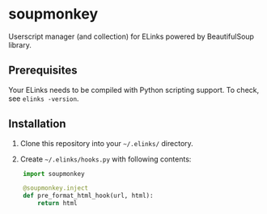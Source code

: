 # soupmonkey

Userscript manager (and collection) for ELinks powered by BeautifulSoup library.

## Prerequisites

Your ELinks needs to be compiled with Python scripting support. To check, see `elinks -version`.

## Installation

1. Clone this repository into your `~/.elinks/` directory.

2. Create `~/.elinks/hooks.py` with following contents:

```python
    import soupmonkey

    @soupmonkey.inject
    def pre_format_html_hook(url, html):
        return html
```
